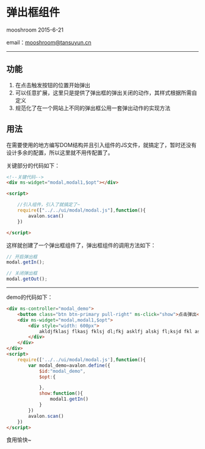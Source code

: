 # 弹出框组件
mooshroom  2015-6-21

email：<mooshroom@tansuyun.cn>

---
## 功能
1. 在点击触发按钮的位置开始弹出
1. 可以任意扩展，这里只是提供了弹出框的弹出关闭的动作，其样式根据所需自定义
1. 规范化了在一个网站上不同的弹出框公用一套弹出动作的实现方法

## 用法
在需要使用的地方编写DOM结构并且引入组件的JS文件，就搞定了，暂时还没有设计多余的配置，所以这里就不用传配置了。

关键部分的代码如下：
```html
<!--关键代码-->
<div ms-widget="modal,modal1,$opt"></div>

<script>

    //引入组件，引入了就搞定了~
    require(["../../ui/modal/modal.js"],function(){
        avalon.scan()
    })

</script>
```
这样就创建了一个弹出框组件了，弹出框组件的调用方法如下：
```javascript
// 开启弹出框
modal.getIn();

// 关闭弹出框
modal.getOut();
```
---

demo的代码如下：
```html
<div ms-controller="modal_demo">
    <button class="btn btn-primary pull-right" ms-click="show">点击弹出</button>
    <div ms-widget="modal,modal1,$opt">
        <div style="width: 600px">
            akldjfklasj flkasj fklsj dl;fkj asklfj alskj fl;ksjd fkl asj flk ajs ;f
        </div>
    </div>
</div>
<script>
    require(['../../ui/modal/modal.js'],function(){
        var modal_demo=avalon.define({
            $id:"modal_demo",
            $opt:{

            },
            show:function(){
                modal1.getIn()
            }
        })
        avalon.scan()
    })
</script>
```

食用愉快~